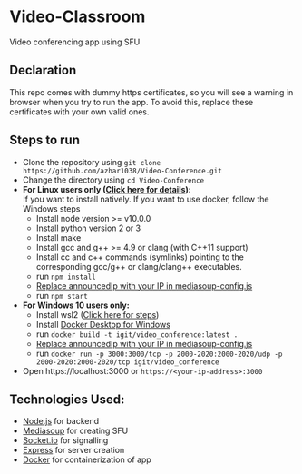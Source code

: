 # Video-Classroom
Video conferencing app using SFU

## Declaration
This repo comes with dummy https certificates, so you will see a warning in browser when you try to run the app. To avoid this, replace these certificates with your own valid ones.
## Steps to run
* Clone the repository using ```git clone https://github.com/azhar1038/Video-Conference.git```
* Change the directory using ```cd Video-Conference```
* **For Linux users only ([Click here for details](https://mediasoup.org/documentation/v3/mediasoup/installation/#linux-osx-and-any-nix-system)):**  
  If you want to install natively. If you want to use docker, follow the Windows steps
  - Install node version >= v10.0.0
  - Install python version 2 or 3
  - Install make
  - Install gcc and g++ >= 4.9 or clang (with C++11 support)
  - Install cc and c++ commands (symlinks) pointing to the corresponding gcc/g++ or clang/clang++ executables.
  - run ```npm install```
  - [Replace announcedIp with your IP in mediasoup-config.js](https://github.com/mdazharuddin1011999/Video-Classroom/blob/f232952d37887d5b30b69b7d13749485c2f76845/mediasoup-config.js#L105)
  - run ```npm start```
* **For Windows 10 users only:**
  - Install wsl2 ([Click here for steps](https://docs.microsoft.com/en-us/windows/wsl/install-win10))
  - Install [Docker Desktop for Windows](https://hub.docker.com/editions/community/docker-ce-desktop-windows)
  - run ```docker build -t igit/video_conference:latest .```
  - [Replace announcedIp with your IP in mediasoup-config.js](https://github.com/mdazharuddin1011999/Video-Classroom/blob/f232952d37887d5b30b69b7d13749485c2f76845/mediasoup-config.js#L105)
  - run ```docker run -p 3000:3000/tcp -p 2000-2020:2000-2020/udp -p 2000-2020:2000-2020/tcp igit/video_conference```
* Open https://localhost:3000 or ```https://<your-ip-address>:3000```
  
## Technologies Used:
* [Node.js](https://nodejs.org/en/) for backend
* [Mediasoup](https://mediasoup.org/) for creating SFU
* [Socket.io](https://socket.io/) for signalling
* [Express](https://expressjs.com/) for server creation
* [Docker](https://www.docker.com/) for containerization of app
  
